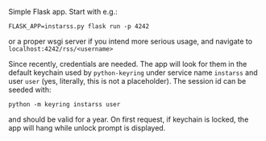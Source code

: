 Simple Flask app. Start with e.g.:
```
FLASK_APP=instarss.py flask run -p 4242
```
or a proper wsgi server if you intend more serious usage, and navigate to `localhost:4242/rss/<username>`

Since recently, credentials are needed. The app will look for them in the default keychain used by `python-keyring` under service name `instarss` and user `user` (yes, literally, this is not a placeholder). The session id can be seeded with:
```
python -m keyring instarss user
```
and should be valid for a year.
On first request, if keychain is locked, the app will hang while unlock prompt is displayed.
